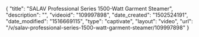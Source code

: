 {
    "title": "SALAV Professional Series 1500-Watt Garment Steamer",
    "description": "",
    "videoid": "109997898",
    "date_created": "1502524191",
    "date_modified": "1516669115",
    "type": "captivate",
    "layout": "video",
    "url": "\/v\/salav-professional-series-1500-watt-garment-steamer\/109997898"
}